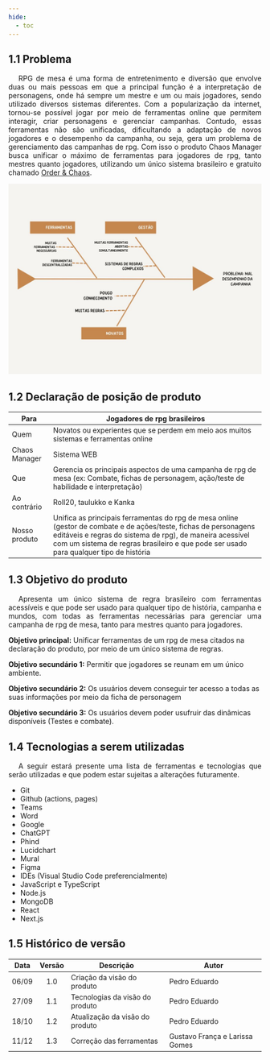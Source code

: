 ```yaml
---
hide:
  - toc
---
```


## 1.1 Problema

<p style="text-align:justify; text-indent:20px;">
RPG de mesa é uma forma de entretenimento e diversão que envolve duas ou mais pessoas em que a principal função é a interpretação de personagens, onde há sempre um mestre e um ou mais jogadores, sendo utilizado diversos sistemas diferentes. Com a popularização da internet, tornou-se possível jogar por meio de ferramentas online que permitem interagir, criar personagens e gerenciar campanhas. Contudo, essas ferramentas não são unificadas, dificultando a adaptação de novos jogadores e o desempenho da campanha, ou seja, gera um problema de gerenciamento das campanhas de rpg. Com isso o produto Chaos Manager busca unificar o máximo de ferramentas para jogadores de rpg, tanto mestres quanto jogadores, utilizando um único sistema brasileiro e gratuito chamado <a href="../assets/OrderChaos.pdf" target="_blank">Order & Chaos</a>.
</p>

![Diagrama!](assets/diagrama_peixe.jpg "Diagrama")



## 1.2 Declaração de posição de produto

| Para          | Jogadores de rpg brasileiros                                                                                                                                                                                                                                           |
| ------------- | ---------------------------------------------------------------------------------------------------------------------------------------------------------------------------------------------------------------------------------------------------------------------- |
| Quem          | Novatos ou experientes que se perdem em meio aos muitos sistemas e ferramentas online                                                                                                                                                                                  |
| Chaos Manager | Sistema WEB                                                                                                                                                                                                                                                            |
| Que           | Gerencia os principais aspectos de uma campanha de rpg de mesa (ex: Combate, fichas de personagem, ação/teste de habilidade e interpretação)                                                                                                                           |
| Ao contrário  | Roll20, taulukko e Kanka                                                                                                                                                                                                                                               |
| Nosso produto | Unifica as principais ferramentas do rpg de mesa online (gestor de combate e de ações/teste, fichas de personagens editáveis e regras do sistema de rpg), de maneira acessível com um sistema de regras brasileiro e que pode ser usado para qualquer tipo de história |


## 1.3 Objetivo do produto

<p style="text-align:justify; text-indent:20px;">
Apresenta um único sistema de regra brasileiro com ferramentas acessíveis e que pode ser usado para qualquer tipo de história, campanha e mundos, com todas as ferramentas necessárias para gerenciar uma campanha de rpg de mesa, tanto para mestres quanto para jogadores.
</p>


**Objetivo principal:** Unificar ferramentas de um rpg de mesa citados na declaração do produto, por meio de um único sistema de regras.

**Objetivo secundário 1:** Permitir que jogadores se reunam em um único ambiente.

**Objetivo secundário 2:** Os usuários devem conseguir ter acesso a todas as suas informações por meio da ficha de personagem

**Objetivo secundário 3:** Os usuários devem poder usufruir das dinâmicas disponíveis (Testes e combate).


## 1.4 Tecnologias a serem utilizadas

<p style="text-align:justify; text-indent:20px;">
A seguir estará presente uma lista de ferramentas e tecnologias que serão utilizadas e que podem estar sujeitas a alterações futuramente.
</p>

- Git
- Github (actions, pages)
- Teams
- Word
- Google
- ChatGPT
- Phind
- Lucidchart
- Mural
- Figma
- IDEs (Visual Studio Code preferencialmente)
- JavaScript e TypeScript
- Node.js
- MongoDB
- React
- Next.js



## 1.5 Histórico de versão

| Data  | Versão | Descrição                       | Autor         |
| :---: | :----: | ------------------------------- | ------------- |
| 06/09 |  1.0   | Criação da visão do produto     | Pedro Eduardo |
| 27/09 |  1.1   | Tecnologias da visão do produto | Pedro Eduardo |
| 18/10 |  1.2   | Atualização da visão do produto | Pedro Eduardo |
| 11/12 |  1.3   | Correção das ferramentas | Gustavo França e Larissa Gomes |